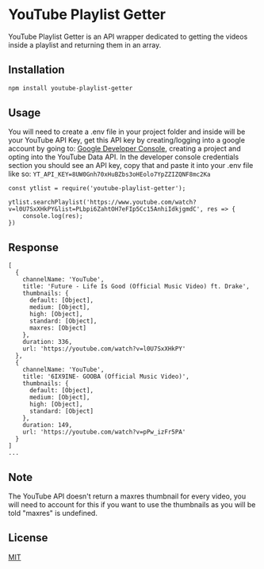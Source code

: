 # YouTube Playlist Getter

YouTube Playlist Getter is an API wrapper dedicated to getting the videos inside a playlist and returning them in an array.

## Installation


```bash
npm install youtube-playlist-getter
```

## Usage
You will need to create a .env file in your project folder and inside will be your YouTube API Key, get this API key by creating/logging into a google account by going to: [Google Developer Console](https://console.cloud.google.com/apis/), creating a project and opting into the YouTube Data API. In the developer console credentials section you should see an API key, copy that and paste it into your .env file like so: `YT_API_KEY=8UW0Gnh70xHuBZbs3oHEolo7YpZZIZQNF8mc2Ka`
```
const ytlist = require('youtube-playlist-getter');

ytlist.searchPlaylist('https://www.youtube.com/watch?v=l0U7SxXHkPY&list=PLbpi6ZahtOH7eFIp5Cc15AnhiIdkjgmdC', res => {
    console.log(res);
})
```
## Response
```
[
  {
    channelName: 'YouTube',
    title: 'Future - Life Is Good (Official Music Video) ft. Drake',
    thumbnails: {
      default: [Object],
      medium: [Object],
      high: [Object],
      standard: [Object],
      maxres: [Object]
    },
    duration: 336,
    url: 'https://youtube.com/watch?v=l0U7SxXHkPY'
  },
  {
    channelName: 'YouTube',
    title: '6IX9INE- GOOBA (Official Music Video)',
    thumbnails: {
      default: [Object],
      medium: [Object],
      high: [Object],
      standard: [Object]
    },
    duration: 149,
    url: 'https://youtube.com/watch?v=pPw_izFr5PA'
  }
]
...
```
## Note
The YouTube API doesn't return a maxres thumbnail for every video, you will need to account for this if you want to use the thumbnails as you will be told "maxres" is undefined.
## License
[MIT](https://choosealicense.com/licenses/mit/)
